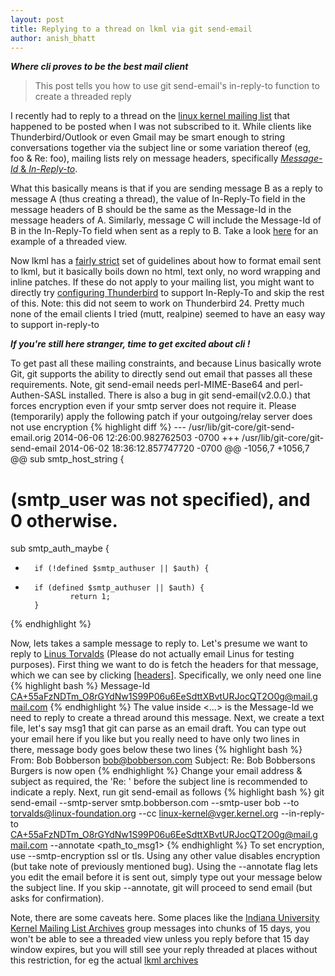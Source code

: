 ```yaml
---
layout: post
title: Replying to a thread on lkml via git send-email
author: anish_bhatt
---
```


***Where cli proves to be the best mail client***

  > This post tells you how to use git send-email's in-reply-to function to create a threaded reply

I recently had to reply to a thread on the [linux kernel mailing list](https://lkml.org/) that happened to be posted when I was not subscribed to it. While clients like Thunderbird/Outlook or even Gmail may be smart enough to string conversations together via the subject line or some variation thereof (eg, foo & Re: foo), mailing lists rely on message headers, specifically [*Message-Id* & *In-Reply-to*](http://cr.yp.to/immhf/thread.html).

What this basically means is that if you are sending message B as a reply to message A (thus creating a thread), the value of In-Reply-To field in the message headers of B should be the same as the Message-Id in the message headers of A. Similarly, message C will include the Message-Id of B in the In-Reply-To field when sent as a reply to B. Take a look [here](http://lkml.iu.edu//hypermail/linux/kernel/1406.2/index.html) for an example of a threaded view.

Now lkml has a [fairly strict](https://www.kernel.org/doc/Documentation/email-clients.txt) set of guidelines about how to format email sent to lkml, but it basically boils down no html, text only, no word wrapping and inline patches. If these do not apply to your mailing list, you might want to directly try [configuring Thunderbird](http://www.pixelbeat.org/docs/thunderbird-threading.html) to support In-Reply-To and skip the rest of this. Note: this did not seem to work on Thunderbird 24. Pretty much none of the email clients I tried (mutt, realpine) seemed to have an easy way to support in-reply-to

***If you're still here stranger, time to get excited about cli !***

To get past all these mailing constraints, and because Linus basically wrote Git, git supports the ability to directly send out email that passes all these requirements. Note, git send-email needs perl-MIME-Base64 and perl-Authen-SASL installed. There is also a bug in git send-email(v2.0.0.) that forces encryption even if your smtp server does not require it. Please (temporarily) apply the following patch if your outgoing/relay server does not use encryption
{% highlight diff %}
--- /usr/lib/git-core/git-send-email.orig       2014-06-06 12:26:00.982762503 -0700
+++ /usr/lib/git-core/git-send-email    2014-06-02 18:36:12.857747720 -0700
@@ -1056,7 +1056,7 @@ sub smtp_host_string {
 # (smtp_user was not specified), and 0 otherwise.

 sub smtp_auth_maybe {
-       if (!defined $smtp_authuser || $auth) {
+       if (defined $smtp_authuser || $auth) {
                return 1;
        }

{% endhighlight %}

Now, lets takes a sample message to reply to. Let's presume we want to reply to [Linus Torvalds](https://lkml.org/lkml/2014/6/16/1) (Please do not actually email Linus for testing purposes). First thing we want to do is fetch the headers for that message, which we can see by clicking [[headers]](https://lkml.org/lkml/headers/2014/6/16/1). Specifically, we only need one line
{% highlight bash %}
Message-Id	<CA+55aFzNDTm_O8rGYdNw1S99P06u6EeSdttXBvtURJocQT2O0g@mail.gmail.com>
{% endhighlight %}
The value inside <...> is the Message-Id we need to reply to create a thread around this message. Next, we create a text file, let's say msg1 that git can parse as an email draft. You can type out your email here if you like but you really need to have only two lines in there, message body goes below these two lines
{% highlight bash %}
From: Bob Bobberson <bob@bobberson.com>
Subject: Re: Bob Bobbersons Burgers is now open
{% endhighlight %}
Change your email address & subject as required, the 'Re: ' before the subject line is recommended to indicate a reply. Next, run git send-email as follows
{% highlight bash %}
git send-email --smtp-server smtp.bobberson.com --smtp-user bob --to torvalds@linux-foundation.org --cc linux-kernel@vger.kernel.org  --in-reply-to CA+55aFzNDTm_O8rGYdNw1S99P06u6EeSdttXBvtURJocQT2O0g@mail.gmail.com --annotate <path_to_msg1>
{% endhighlight %}
To set encryption, use --smtp-encryption ssl or tls. Using any other value disables encryption (but take note of previously mentioned bug). Using the --annotate flag lets you edit the email before it is sent out, simply type out your message below the subject line. If you skip --annotate, git will proceed to send email (but asks for confirmation).

Note, there are some caveats here. Some places like the [Indiana University Kernel Mailing List Archives](http://lkml.iu.edu/hypermail/) group messages into chunks of 15 days, you won't be able to see a threaded view unless you reply before that 15 day window expires, but you will still see your reply threaded at places without this restriction, for eg the actual [lkml archives](https://lkml.org)
